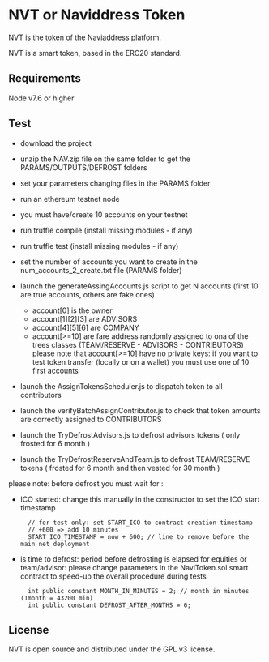 # NVT or Naviddress Token

NVT is the token of the Naviaddress platform.

NVT is a smart token, based in the ERC20 standard.

## Requirements

Node v7.6 or higher

## Test

- download the project
- unzip the NAV.zip file on the same folder to get the PARAMS/OUTPUTS/DEFROST folders
- set your parameters changing files in the PARAMS folder
- run an ethereum testnet node 
- you must have/create 10 accounts on your testnet

- run truffle compile (install missing modules - if any)
- run truffle test  (install missing modules - if any)

- set the number of accounts you want to create in the num_accounts_2_create.txt file (PARAMS folder)

- launch the generateAssingAccounts.js script to get N accounts  (first 10 are true accounts, others are fake ones)
	- account[0] is the owner
	- account[1][2][3] are ADVISORS 
	- account[4][5][6] are COMPANY
	- account[>=10] are fare address randomly assigned to ona of the trees classes (TEAM/RESERVE - ADVISORS - CONTRIBUTORS)
	please note that account[>=10] have no private keys: if you want to test token transfer (locally or on a wallet) you must use one of 10 first accounts

- launch the AssignTokensScheduler.js             to dispatch token to all contributors
- launch the verifyBatchAssignContributor.js   to check that token amounts are correctly assigned to CONTRIBUTORS
- launch the TryDefrostAdvisors.js	          to defrost advisors tokens ( only frosted for 6 month )
- launch the TryDefrostReserveAndTeam.js         to defrost TEAM/RESERVE tokens ( frosted for 6 month and then vested for 30 month )

please note: before defrost you must wait for :
* ICO started: change this manually in the constructor to set the ICO start timestamp

		// for test only: set START_ICO to contract creation timestamp
		// +600 => add 10 minutes
		START_ICO_TIMESTAMP = now + 600; // line to remove before the main net deployment 
* is time to defrost: period before defrosting is elapsed for equities or team/advisor: please change parameters in the NaviToken.sol smart contract to speed-up the overall procedure during tests
		
		int public constant MONTH_IN_MINUTES = 2; // month in minutes  (1month = 43200 min)
		int public constant DEFROST_AFTER_MONTHS = 6;

## License

NVT is open source and distributed under the GPL v3 license.
